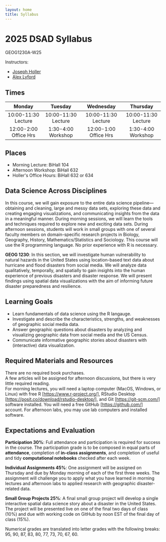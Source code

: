 ```yaml
---
layout: home
title: Syllabus
---
```


# 2025 DSAD Syllabus

GEOG1230A-W25

Instructors:
- [Joseph Holler](https://www.middlebury.edu/college/people/joseph-holler)
- [Alex Lyford](https://www.middlebury.edu/college/people/alex-lyford)

## Times

| Monday | Tuesday | Wednesday | Thursday |
| :--: | :--: | :--: | :--: | 
| 10:00-11:30 Lecture | 10:00-11:30 Lecture | 10:00-11:30 Lecture | 10:00-11:30 Lecture |
| 12:00-2:00 Office Hrs | 1:30-4:00 Workshop | 12:00-1:00 Office Hrs | 1:30-4:00 Workshop

## Places

- Morning Lecture: BiHall 104
- Afternoon Workshop: BiHall 632
- Holler's Office Hours: BiHall 632 or 634

## Data Science Across Disciplines

In this course, we will gain exposure to the entire data science pipeline—obtaining and cleaning, large and messy data sets, exploring these data and creating engaging visualizations, and communicating insights from the data in a meaningful manner.
During morning sessions, we will learn the tools and techniques required to explore new and exciting data sets. During afternoon sessions, students will work in small groups with one of several faculty members on domain-specific research projects in Biology, Geography, History, Mathematics/Statistics and Sociology. This course will use the R programming language.
No prior experience with R is necessary.

**GEOG 1230**: In this section, we will investigate human vulnerability to natural hazards in the United States using location-based text data about hurricane and flood disasters from social media.
We will analyze data qualitatively, temporally, and spatially to gain insights into the human experience of previous disasters and disaster response.
We will present findings using spatial data visualizations with the aim of informing future disaster preparedness and resilience.

## Learning Goals

- Learn fundamentals of data science using the R langauge.
- Investigate and describe the characteristics, strengths, and weaknesses of geographic social media data.
- Answer geographic questions about disasters by analyzing and visualizing geographic data from social media and the US Census.
- Communicate informative geographic stories about disasters with (interactive) data visualization.

## Required Materials and Resources

There are no required book purchases.  
A few articles will be assigned for afternoon discussions, but there is very little required reading.  
For morning lectures, you will need a laptop computer (MacOS, Windows, or Linux) with free R [https://www.r-project.org/], RStudio Desktop [https://posit.co/download/rstudio-desktop/], and Git [https://git-scm.com/] software installed.
You will need a free GitHub [https://github.com/] account.
For afternoon labs, you may use lab computers and installed software.  

## Expectations and Evaluation

**Participation 30%**: Full attendance and participation is required for success in the course. The participation grade is to be composed in equal parts of **attendance**, completion of **in-class assignments**, and completion of useful and tidy **computational notebooks** checked after each week. 

**Individual Assignments 45%**: One assignment will be assigned on Thursday and due by Monday morning of each of the first three weeks. The assignment will challenge you to apply what you have learned in morning lectures and afternoon labs to applied research with geographic disaster-related data.

**Small Group Projects 25%**: A final small group project will develop a single interactive spatial data science story about a disaster in the United States. The project will be presented live on one of the final two days of class (10%) and due with working code on GitHub by noon EST of the final day of class (15%). 

Numerical grades are translated into letter grades with the following breaks: 95, 90, 87, 83, 80, 77, 73, 70, 67, 60.